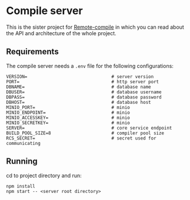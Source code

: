 # Compile server

This is the sister project for [Remote-compile](https://github.com/mahdi-frms/remote-compile) in which you can read about the API and architecture of the whole project.

## Requirements

The compile server needs a `.env` file for the following configurations:

```
VERSION=                                # server version
PORT=                                   # http server port
DBNAME=                                 # database name
DBUSER=                                 # database username
DBPASS=                                 # database password
DBHOST=                                 # database host
MINIO_PORT=                             # minio
MINIO_ENDPOINT=                         # minio
MINIO_ACCESSKEY=                        # minio
MINIO_SECRETKEY=                        # minio
SERVER=                                 # core service endpoint
BUILD_POOL_SIZE=8                       # compiler pool size
RCS_SECRET=                             # secret used for communicating
```

## Running

cd to project directory and run:

```shell
npm install
npm start -- <server root directory>
```